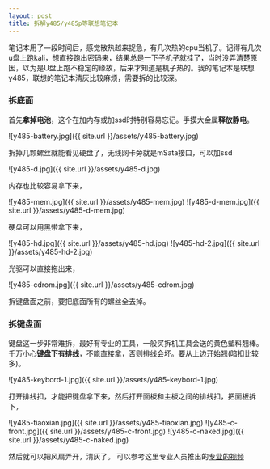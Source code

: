 ```yaml
---
layout: post
title: 拆解y485/y485p等联想笔记本
---
```


笔记本用了一段时间后，感觉散热越来捉急，有几次热的cpu当机了。记得有几次u盘上跑kali，想直接跑出密码来，结果总是一下子机子就挂了，当时没弄清楚原因，以为是U盘上跑不稳定的缘故，后来才知道是机子热的。我的笔记本是联想y485，联想的笔记本清灰比较麻烦，需要拆的比较深。

### 拆底面

首先**拿掉电池**，这个在加内存或加ssd时特别容易忘记。手摸大金属**释放静电**。

![y485-battery.jpg]({{ site.url }}/assets/y485-battery.jpg)

拆掉几颗螺丝就能看见硬盘了，无线网卡旁就是mSata接口，可以加ssd

![y485-d.jpg]({{ site.url }}/assets/y485-d.jpg)

内存也比较容易拿下来，

![y485-mem.jpg]({{ site.url }}/assets/y485-mem.jpg)
![y485-d-mem.jpg]({{ site.url }}/assets/y485-d-mem.jpg)

硬盘可以用黑带拿下来，

![y485-hd.jpg]({{ site.url }}/assets/y485-hd.jpg)
![y485-hd-2.jpg]({{ site.url }}/assets/y485-hd-2.jpg)

光驱可以直接拖出来，

![y485-cdrom.jpg]({{ site.url }}/assets/y485-cdrom.jpg)

拆键盘面之前，要把底面所有的螺丝全去掉。

### 拆键盘面

键盘这一步非常难拆，最好有专业的工具，一般买拆机工具会送的黄色塑料翘棒。
千万小心**键盘下有排线**，不能直接拿，否则排线会坏。要从上边开始翘(暗扣比较多)。

![y485-keybord-1.jpg]({{ site.url }}/assets/y485-keybord-1.jpg)

打开排线扣，才能把键盘拿下来，然后打开面板和主板之间的排线扣，把面板拆下，

![y485-tiaoxian.jpg]({{ site.url }}/assets/y485-tiaoxian.jpg)
![y485-c-front.jpg]({{ site.url }}/assets/y485-c-front.jpg)
![y485-c-naked.jpg]({{ site.url }}/assets/y485-c-naked.jpg)

然后就可以把风扇弄开，清灰了。
可以参考这里专业人员推出的[专业的视频](http://v.youku.com/v_show/id_XNTM5MjM5NTQ4.html)



